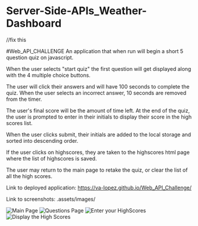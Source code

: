 # Server-Side-APIs_Weather-Dashboard

//fix this

#Web_API_CHALLENGE
An application that when run will begin a short 5 question quiz on javascript.

When the user selects "start quiz" the first question will get displayed along with the 4 multiple choice buttons. 

The user will click their answers and will have 100 seconds to complete the quiz. When the user selects an incorrect answer, 10 seconds are removed from the timer.

The user's final score will be the amount of time left. At the end of the quiz, the user is prompted to enter in their initials to display their score in the high scores list. 

When the user clicks submit, their initials are added to the local storage and sorted into descending order. 

If the user clicks on highscores, they are taken to the highscores html page where the list of highscores is saved.

The user may return to the main page to retake the quiz, or clear the list of all the high scores.

Link to deployed application:
https://va-lopez.github.io/Web_API_Challenge/

Link to screenshots:
.assets/images/

![Main Page](./assets/images/main_page.png)
![Questions Page](./assets/images/questions.png)
![Enter your HighScores](./assets/images/enterHS.png)
![Display the High Scores](./assets/images/displayHs.png)